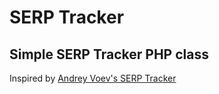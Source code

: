 # SERP Tracker
## Simple SERP Tracker PHP class

Inspired by [Andrey Voev's SERP Tracker](http://andreyvoev.com/programming/simple-serp-tracker-php-class/)
